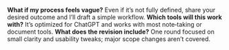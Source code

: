 **What if my process feels vague?** Even if it’s not fully defined, share your desired outcome and I’ll draft a simple workflow.
**Which tools will this work with?** It’s optimized for ChatGPT and works with most note‑taking or document tools.
**What does the revision include?** One round focused on small clarity and usability tweaks; major scope changes aren’t covered.
